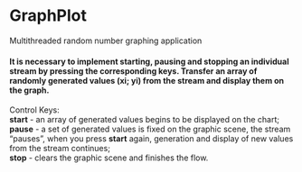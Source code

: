 # GraphPlot
Multithreaded random number graphing application

#### It is necessary to implement starting, pausing and stopping an individual stream by pressing the corresponding keys. Transfer an array of randomly generated values ​​(xi; yi) from the stream and display them on the graph.  
Control Keys:  
__start__ - an array of generated values ​​begins to be displayed on the chart;  
__pause__ - a set of generated values ​​is fixed on the graphic scene, the stream “pauses”, when you press __start__ again, generation and display of new values ​​from the stream continues;  
__stop__ - clears the graphic scene and finishes the flow.  
